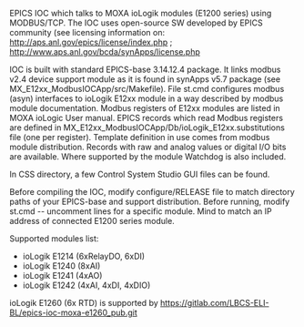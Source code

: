 EPICS IOC which talks to MOXA ioLogik modules (E1200 series) using MODBUS/TCP. The IOC uses open-source SW developed by EPICS community (see licensing information on: http://aps.anl.gov/epics/license/index.php ; http://www.aps.anl.gov/bcda/synApps/license.php

IOC is built with standard EPICS-base 3.14.12.4 package. It links modbus v2.4 device support module as it is found in synApps v5.7 package (see MX_E12xx_ModbusIOCApp/src/Makefile).
File st.cmd configures modbus (asyn) interfaces to ioLogik E12xx module in a way described by modbus module documentation. Modbus registers of E12xx modules are listed in MOXA ioLogic User manual.
EPICS records which read Modbus registers are defined in MX_E12xx_ModbusIOCApp/Db/ioLogik_E12xx.substitutions file (one per register). Template definition in use comes from modbus module distribution.
Records with raw and analog values or digital I/O bits are available. Where supported by the module Watchdog is also included.

In CSS directory, a few Control System Studio GUI files can be found. 

Before compiling the IOC, modify configure/RELEASE file to match directory paths of your EPICS-base and support distribution.
Before running, modify st.cmd -- uncomment lines for a specific module. Mind to match an IP address of connected E1200 series module.

Supported modules list:
  * ioLogik E1214 (6xRelayDO, 6xDI)
  * ioLogik E1240 (8xAI)
  * ioLogik E1241 (4xAO)
  * ioLogik E1242 (4xAI, 4xDI, 4xDIO)

ioLogik E1260 (6x RTD) is supported by https://gitlab.com/LBCS-ELI-BL/epics-ioc-moxa-e1260_pub.git
